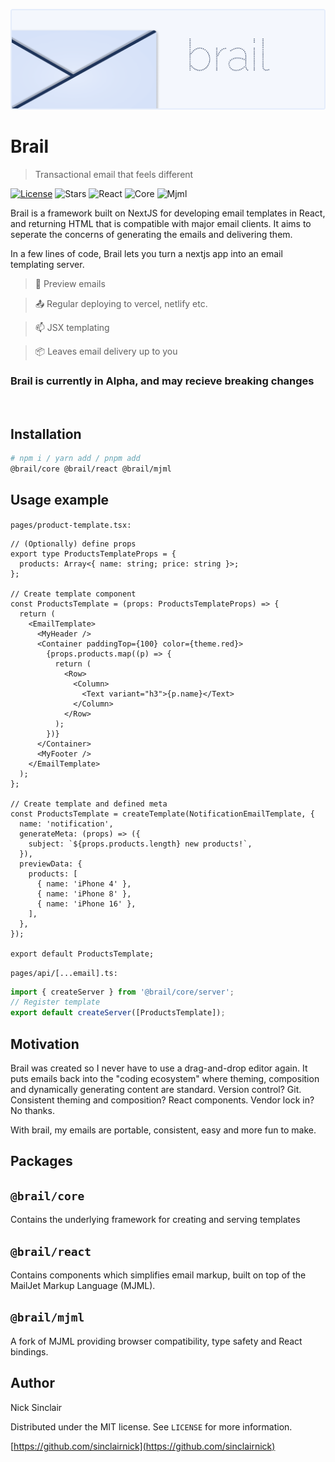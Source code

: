 ![Brail](./static/brail.png)

# Brail

> Transactional email that feels different

[![License][license-image]][license-url]
![Stars][stars-image]
![React][react-badge]
![Core][core-badge]
![Mjml][mjml-badge]

Brail is a framework built on NextJS for developing email templates in React, and returning HTML that is compatible with major email clients. It aims to seperate the concerns of generating the emails and delivering them.

In a few lines of code, Brail lets you turn a nextjs app into an email templating server.

> 💌 Preview emails

> 📤 Regular deploying to vercel, netlify etc.

> 📫 JSX templating

> 📦 Leaves email delivery up to you

### Brail is currently in Alpha, and may recieve breaking changes

<br/>

## Installation

```sh
# npm i / yarn add / pnpm add
@brail/core @brail/react @brail/mjml
```

## Usage example

`pages/product-template.tsx:`

```tsx
// (Optionally) define props
export type ProductsTemplateProps = {
  products: Array<{ name: string; price: string }>;
};

// Create template component
const ProductsTemplate = (props: ProductsTemplateProps) => {
  return (
    <EmailTemplate>
      <MyHeader />
      <Container paddingTop={100} color={theme.red}>
        {props.products.map((p) => {
          return (
            <Row>
              <Column>
                <Text variant="h3">{p.name}</Text>
              </Column>
            </Row>
          );
        })}
      </Container>
      <MyFooter />
    </EmailTemplate>
  );
};

// Create template and defined meta
const ProductsTemplate = createTemplate(NotificationEmailTemplate, {
  name: 'notification',
  generateMeta: (props) => ({
    subject: `${props.products.length} new products!`,
  }),
  previewData: {
    products: [
      { name: 'iPhone 4' },
      { name: 'iPhone 8' },
      { name: 'iPhone 16' },
    ],
  },
});

export default ProductsTemplate;
```

`pages/api/[...email].ts:`

```ts
import { createServer } from '@brail/core/server';
// Register template
export default createServer([ProductsTemplate]);
```

## Motivation

Brail was created so I never have to use a drag-and-drop editor again. It puts emails back into the "coding ecosystem" where theming, composition and dynamically generating content are standard. Version control? Git. Consistent theming and composition? React components. Vendor lock in? No thanks.

With brail, my emails are portable, consistent, easy and more fun to make.

## Packages

## `@brail/core`

Contains the underlying framework for creating and serving templates

## `@brail/react`

Contains components which simplifies email markup, built on top of the MailJet Markup Language (MJML).

## `@brail/mjml`

A fork of MJML providing browser compatibility, type safety and React bindings.

## Author

Nick Sinclair

Distributed under the MIT license. See `LICENSE` for more information.

[https://github.com/sinclairnick](https://github.com/sinclairnick)

<!-- Markdown link & img dfn's -->

[npm-image]: https://img.shields.io/npm/v/datadog-metrics.svg?style=flat-square
[npm-url]: https://www.npmjs.com/package/@brail/core
[license-image]: https://img.shields.io/github/license/sinclairnick/brail
[license-url]: /LICENSE
[stars-image]: https://img.shields.io/github/stars/sinclairnick/brail
[core-badge]: https://img.shields.io/npm/v/@brail/core?label=@brail/core
[react-badge]: https://img.shields.io/npm/v/@brail/react?label=@brail/react
[mjml-badge]: https://img.shields.io/npm/v/@brail/mjml?label=@brail/mjml
